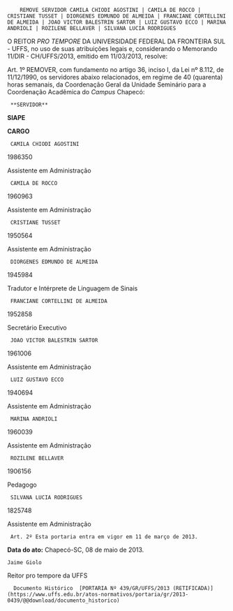         REMOVE SERVIDOR CAMILA CHIODI AGOSTINI | CAMILA DE ROCCO | CRISTIANE TUSSET | DIORGENES EDMUNDO DE ALMEIDA | FRANCIANE CORTELLINI DE ALMEIDA | JOAO VICTOR BALESTRIN SARTOR | LUIZ GUSTAVO ECCO | MARINA ANDRIOLI | ROZILENE BELLAVER | SILVANA LUCIA RODRIGUES  

O REITOR *PRO TEMPORE* DA UNIVERSIDADE FEDERAL DA FRONTEIRA SUL - UFFS, no uso de suas atribuições legais e, considerando o Memorando 11/DIR - CH/UFFS/2013, emitido em 11/03/2013, resolve:

 Art. 1º REMOVER, com fundamento no artigo 36, inciso I, da Lei nº 8.112, de 11/12/1990, os servidores abaixo relacionados, em regime de 40 (quarenta) horas semanais, da Coordenação Geral da Unidade Seminário para a Coordenação Acadêmica do *Campus* Chapecó:

     **SERVIDOR**

   **SIAPE**

   **CARGO**

     CAMILA CHIODI AGOSTINI

   1986350

   Assistente em Administração

     CAMILA DE ROCCO

   1960963

   Assistente em Administração

     CRISTIANE TUSSET

   1950564

   Assistente em Administração

     DIORGENES EDMUNDO DE ALMEIDA

   1945984

   Tradutor e Intérprete de Linguagem de Sinais

     FRANCIANE CORTELLINI DE ALMEIDA

   1952858

   Secretário Executivo

     JOAO VICTOR BALESTRIN SARTOR

   1961006

   Assistente em Administração

     LUIZ GUSTAVO ECCO

   1940694

   Assistente em Administração

     MARINA ANDRIOLI

   1960039

   Assistente em Administração

     ROZILENE BELLAVER

   1906156

   Pedagogo

     SILVANA LUCIA RODRIGUES

   1825748

   Assistente em Administração

     Art. 2º Esta portaria entra em vigor em 11 de março de 2013.

  

   **Data do ato:** Chapecó-SC, 08 de maio de 2013.   
 

    Jaime Giolo   
 Reitor pro tempore da UFFS 

      Documento Histórico  [PORTARIA Nº 439/GR/UFFS/2013 (RETIFICADA)](https://www.uffs.edu.br/atos-normativos/portaria/gr/2013-0439/@@download/documento_historico)     
      